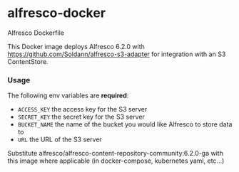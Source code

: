 # alfresco-docker
Alfresco Dockerfile

This Docker image deploys Alfresco 6.2.0 with https://github.com/Soldann/alfresco-s3-adapter for integration with an S3 ContentStore.

### Usage
The following env variables are **required**:
* ```ACCESS_KEY``` the access key for the S3 server
* ```SECRET_KEY``` the secret key for the S3 server
* ```BUCKET_NAME``` the name of the bucket you would like Alfresco to store data to
* ```URL``` the URL of the S3 server

Substitute alfresco/alfresco-content-repository-community:6.2.0-ga with this image where applicable (in docker-compose, kubernetes yaml, etc...)
